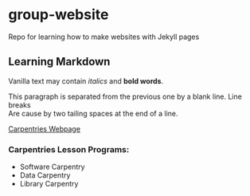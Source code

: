 # group-website
Repo for learning how to make websites with Jekyll pages

## Learning Markdown

Vanilla text may contain *italics* and **bold words**.

This paragraph is separated from the previous one by a blank line.
Line breaks  
Are cause by two tailing spaces at the end of a line.

[Carpentries Webpage](https://carpentries.org)

### Carpentries Lesson Programs:
- Software Carpentry
- Data Carpentry
- Library Carpentry

